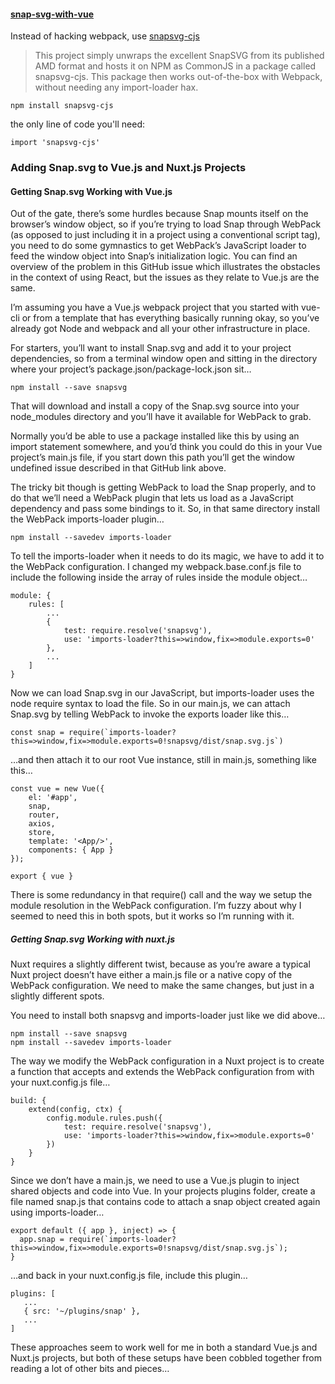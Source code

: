 #### [snap-svg-with-vue](https://stackoverflow.com/a/56191720)

Instead of hacking webpack, use [snapsvg-cjs](https://www.npmjs.com/package/snapsvg-cjs)

> This project simply unwraps the excellent SnapSVG from its published AMD format and
> hosts it on NPM as CommonJS in a package called snapsvg-cjs. This package then works
> out-of-the-box with Webpack, without needing any import-loader hax.

````
npm install snapsvg-cjs
````

the only line of code you'll need:
````
import 'snapsvg-cjs'
````

### Adding Snap.svg to Vue.js and Nuxt.js Projects
#### Getting Snap.svg Working with Vue.js

Out of the gate, there’s some hurdles because Snap mounts itself on the browser’s window
object, so if you’re trying to load Snap through WebPack (as opposed to just including it in
a project using a conventional script tag), you need to do some gymnastics to get WebPack’s
JavaScript loader to feed the window object into Snap’s initialization logic.
You can find an overview of the problem in this GitHub issue which illustrates the obstacles
in the context of using React, but the issues as they relate to Vue.js are the same.

I’m assuming you have a Vue.js webpack project that you started with vue-cli or from
a template that has everything basically running okay, so you’ve already got Node
and webpack and all your other infrastructure in place.

For starters, you’ll want to install Snap.svg and add it to your project dependencies,
so from a terminal window open and sitting in the directory where your project’s
package.json/package-lock.json sit…

    npm install --save snapsvg

That will download and install a copy of the Snap.svg source into your node_modules directory
and you’ll have it available for WebPack to grab.

Normally you’d be able to use a package installed like this by using an import statement
somewhere, and you’d think you could do this in your Vue project’s main.js file,
if you start down this path you’ll get the window undefined issue described
in that GitHub link above.

The tricky bit though is getting WebPack to load the Snap properly, and to do that we’ll need
a WebPack plugin that lets us load as a JavaScript dependency and pass some bindings to it.
So, in that same directory install the WebPack imports-loader plugin…

    npm install --savedev imports-loader

To tell the imports-loader when it needs to do its magic, we have to add it to the WebPack
configuration. I changed my webpack.base.conf.js file to include the following inside
the array of rules inside the module object…
````
module: {
    rules: [
        ...
        {
            test: require.resolve('snapsvg'),
            use: 'imports-loader?this=>window,fix=>module.exports=0'
        },
        ...
    ]
}
````

Now we can load Snap.svg in our JavaScript, but imports-loader uses the node require syntax
to load the file. So in our main.js, we can attach Snap.svg by telling WebPack to invoke
the exports loader like this…

````
const snap = require(`imports-loader?this=>window,fix=>module.exports=0!snapsvg/dist/snap.svg.js`)
````

…and then attach it to our root Vue instance, still in main.js, something like this…

````
const vue = new Vue({
    el: '#app',
    snap,
    router,
    axios,
    store,
    template: '<App/>',
    components: { App }
});

export { vue }
````

There is some redundancy in that require() call and the way we setup the module resolution
in the WebPack configuration. I’m fuzzy about why I seemed to need this in both spots,
but it works so I’m running with it.


##### Getting Snap.svg Working with nuxt.js

Nuxt requires a slightly different twist, because as you’re aware a typical Nuxt project
doesn’t have either a main.js file or a native copy of the WebPack configuration.
We need to make the same changes, but just in a slightly different spots.

You need to install both snapsvg and imports-loader just like we did above…
````
npm install --save snapsvg
npm install --savedev imports-loader
````

The way we modify the WebPack configuration in a Nuxt project is to create a function
that accepts and extends the WebPack configuration from with your nuxt.config.js file…

````
build: {
    extend(config, ctx) {
        config.module.rules.push({
            test: require.resolve('snapsvg'),
            use: 'imports-loader?this=>window,fix=>module.exports=0'
        })
    }
}
````

Since we don’t have a main.js, we need to use a Vue.js plugin to inject shared objects
and code into Vue. In your projects plugins folder, create a file named snap.js
that contains code to attach a snap object created again using imports-loader…

````
export default ({ app }, inject) => {
  app.snap = require(`imports-loader?this=>window,fix=>module.exports=0!snapsvg/dist/snap.svg.js`);
}
````

…and back in your nuxt.config.js file, include this plugin…

````
plugins: [
   ...
   { src: '~/plugins/snap' },
   ...
]
````

These approaches seem to work well for me in both a standard Vue.js and Nuxt.js projects,
but both of these setups have been cobbled together from reading a lot of other bits
and pieces…
